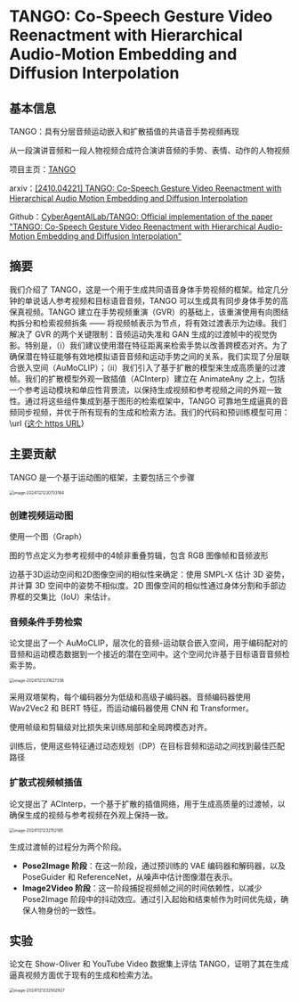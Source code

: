 # TANGO: Co-Speech Gesture Video Reenactment with Hierarchical Audio-Motion Embedding and Diffusion Interpolation

## 基本信息

TANGO：具有分层音频运动嵌入和扩散插值的共语音手势视频再现

从一段演讲音频和一段人物视频合成符合演讲音频的手势、表情、动作的人物视频

项目主页：[TANGO](https://pantomatrix.github.io/TANGO/)

arxiv：[[2410.04221] TANGO: Co-Speech Gesture Video Reenactment with Hierarchical Audio Motion Embedding and Diffusion Interpolation](https://arxiv.org/abs/2410.04221)

Github：[CyberAgentAILab/TANGO: Official implementation of the paper "TANGO: Co-Speech Gesture Video Reenactment with Hierarchical Audio-Motion Embedding and Diffusion Interpolation"](https://github.com/CyberAgentAILab/TANGO)

## 摘要

我们介绍了 TANGO，这是一个用于生成共同语音身体手势视频的框架。给定几分钟的单说话人参考视频和目标语音音频，TANGO 可以生成具有同步身体手势的高保真视频。TANGO 建立在手势视频重演（GVR）的基础上，该重演使用有向图结构拆分和检索视频拆条 —— 将视频帧表示为节点，将有效过渡表示为边缘。我们解决了 GVR 的两个关键限制：音频运动失准和 GAN 生成的过渡帧中的视觉伪影。特别是，（i）我们建议使用潜在特征距离来检索手势以改善跨模态对齐。为了确保潜在特征能够有效地模拟语音音频和运动手势之间的关系，我们实现了分层联合嵌入空间（AuMoCLIP）；（ii）我们引入了基于扩散的模型来生成高质量的过渡帧。我们的扩散模型外观一致插值（ACInterp）建立在 AnimateAny 之上，包括一个参考运动模块和单应性背景流，以保持生成视频和参考视频之间的外观一致性。通过将这些组件集成到基于图形的检索框架中，TANGO 可靠地生成逼真的音频同步视频，并优于所有现有的生成和检索方法。我们的代码和预训练模型可用：\url {[这个 https URL](https://pantomatrix.github.io/TANGO/)}

## 主要贡献

TANGO 是一个基于运动图的框架，主要包括三个步骤

<img src="http://public.file.lvshuhuai.cn/images\image-20241121230733184.png" alt="image-20241121230733184" style="zoom:50%;" />

### 创建视频运动图

使用一个图（Graph）

图的节点定义为参考视频中的4帧非重叠剪辑，包含 RGB 图像帧和音频波形

边基于3D运动空间和2D图像空间的相似性来确定：使用 SMPL-X 估计 3D 姿势，并计算 3D 空间中的姿势不相似度。2D 图像空间的相似性通过身体分割和手部边界框的交集比（IoU）来估计。

### 音频条件手势检索

论文提出了一个 AuMoCLIP，层次化的音频-运动联合嵌入空间，用于编码配对的音频和运动模态数据到一个接近的潜在空间中。这个空间允许基于目标语音音频检索手势。

<img src="http://public.file.lvshuhuai.cn/images\image-20241121231627336.png" alt="image-20241121231627336" style="zoom:50%;" />

采用双塔架构，每个编码器分为低级和高级子编码器。音频编码器使用 Wav2Vec2 和 BERT 特征，而运动编码器使用 CNN 和 Transformer。

使用帧级和剪辑级对比损失来训练局部和全局跨模态对齐。

训练后，使用这些特征通过动态规划（DP）在目标音频和运动之间找到最佳匹配路径

### 扩散式视频帧插值

论文提出了 ACInterp，一个基于扩散的插值网络，用于生成高质量的过渡帧，以确保生成的视频与参考视频在外观上保持一致。

<img src="http://public.file.lvshuhuai.cn/images\image-20241121232152185.png" alt="image-20241121232152185" style="zoom:50%;" />

生成过渡帧的过程分为两个阶段。

- **Pose2Image 阶段**：在这一阶段，通过预训练的 VAE 编码器和解码器，以及 PoseGuider 和 ReferenceNet，从噪声中估计图像潜在表示。
- **Image2Video 阶段**：这一阶段捕捉视频帧之间的时间依赖性，以减少 Pose2Image 阶段中的抖动效应。通过引入起始和结束帧作为时间优先级，确保人物身份的一致性。

## 实验

论文在 Show-Oliver 和 YouTube Video 数据集上评估 TANGO，证明了其在生成逼真视频方面优于现有的生成和检索方法。

<img src="http://public.file.lvshuhuai.cn/images\image-20241121232502927.png" alt="image-20241121232502927" style="zoom:50%;" />
